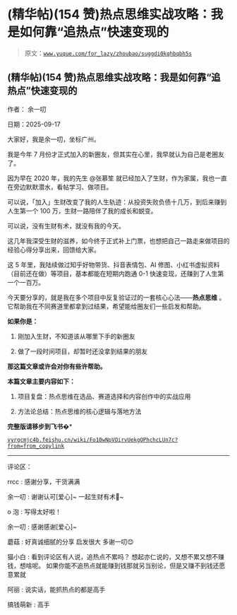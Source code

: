 # (精华帖)(154 赞)热点思维实战攻略：我是如何靠“追热点”快速变现的

> 原文：[`www.yuque.com/for_lazy/zhoubao/suggdi0kqhbqbh5s`](https://www.yuque.com/for_lazy/zhoubao/suggdi0kqhbqbh5s)

## (精华帖)(154 赞)热点思维实战攻略：我是如何靠“追热点”快速变现的

作者： 余一叨

日期：2025-09-17

大家好，我是余一叨，坐标广州。

我是今年 7 月份才正式加入的新圈友，但其实在心里，我早就认为自己是老圈友了。

因为早在 2020 年，我的先生 @张慕笙 就已经加入了生财，作为家属，我也一直在旁边默默潜水，看帖学习、做项目。

可以说，「加入」生财改变了我的人生轨迹：从投资失败负债十几万，到后来赚到人生第一个 100 万，生财一路陪伴了我的成长和蜕变。

可以说，没有生财有术，就没有我的今天。

这几年我深受生财的滋养，如今终于正式补上门票，也想把自己一路走来做项目的经验心得分享出来，回馈给大家。

这 5 年里，我陆续做过知乎好物带货、抖音表情包、AI 修图、小红书虚拟资料（目前还在做）等项目，基本都能在短期内跑通 0-1 快速变现，还赚到了人生第一个一百万。

今天要分享的，就是我在多个项目中反复验证过的一套核心心法——**热点思维** 。它帮助我在不同赛道里都拿到过结果，希望能给圈友们一些启发和帮助。

**如果你是：**

1.  刚加入生财，不知道该从哪里下手的新圈友

2.  做了一段时间项目，却暂时还没拿到结果的朋友

**那这篇文章或许会对你有些许帮助。**

**本篇文章主要内容如下：**

1.  项目复盘：热点思维在选品、赛道选择和内容创作中的实战应用

2.  方法论总结：热点思维的核心逻辑与落地方法

**完整版请移步到飞书�***

[`vyrgcmjc4b.feishu.cn/wiki/Fo10wNpVOirvUekgOPhchcLUn7c?from=from_copylink`](https://vyrgcmjc4b.feishu.cn/wiki/Fo10wNpVOirvUekgOPhchcLUn7c?from=from_copylink)

* * *

评论区：

rrcc : 感谢分享，干货满满

余一叨 : 谢谢认可[爱心]~ 一起生财有术💪~

o 泡 : 写得太好啦！

余一叨 : 感谢感谢[爱心]~

蘑菇 : 好真诚细腻的分享 启发很大 多谢一叨😊

猫小白 : 看到评论区有人说，追热点不累吗？ 想起亦仁说的，又想不累又想不赚钱，想啥呢。 如果你能不追热点就能赚到钱那就另当别论，但是又赚不到钱还愿意累就

阿丽 : 说实话，能抓热点的都是高手

搞钱萌新 : 高手